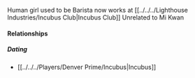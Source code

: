 Human girl used to be Barista now works at [[../../../Lighthouse Industries/Incubus Club|Incubus Club]]
Unrelated to Mi Kwan
#### Relationships
##### Dating
- [[../../../Players/Denver Prime/Incubus|Incubus]]